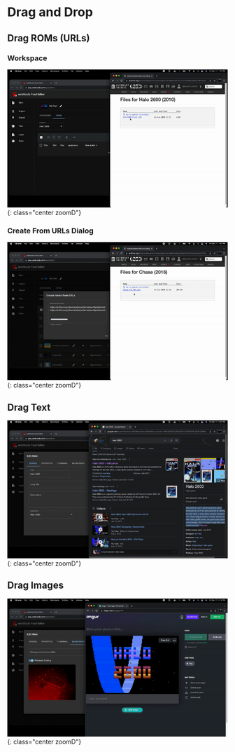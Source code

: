 # Drag and Drop

## Drag ROMs (URLs)

### Workspace

![](../assets/images/editor/workspace/dragrom.gif){: class="center zoomD"}

### Create From URLs Dialog

![](../assets/images/editor/workspace/dragtourls.gif){: class="center zoomD"}

## Drag Text

![](../assets/images/editor/workspace/dragtext.gif){: class="center zoomD"}

## Drag Images

![](../assets/images/editor/workspace/dragimage.gif){: class="center zoomD"}
